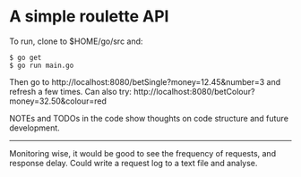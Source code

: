 # A simple roulette API

To run, clone to $HOME/go/src and:

```
$ go get  
$ go run main.go
```

Then go to http://localhost:8080/betSingle?money=12.45&number=3 and refresh a few times. Can also try: http://localhost:8080/betColour?money=32.50&colour=red


NOTEs and TODOs in the code show thoughts on code structure and future development. 

---
Monitoring wise, it would be good to see the frequency of requests, and response delay. Could write a request log to a text file and analyse.